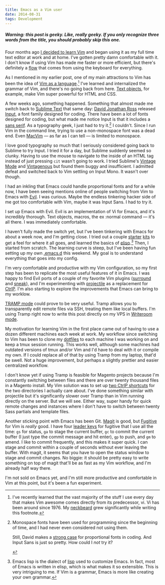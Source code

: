 ```yaml
---
title: Emacs as a Vim user
date: 2014-08-31
tags: Development
---
```


<h5 class="featured">Warning: this post is geeky. Like, really geeky. If you only recognize three words from the title, you should probably skip this one.</h5>

Four months ago [I decided to learn Vim](http://nadav.is/writing/a-month-with-vim/) and began using it as my full time text editor at work and at home. I've gotten pretty damn comfortable with it. I don't know if using Vim has made me faster or more efficient, but there's definitely a [flow](http://en.wikipedia.org/wiki/Flow_(psychology)) that comes from using the keyboard for everything.

As I mentioned in my earlier post, one of my main attractions to Vim has been the idea of [Vim as a language](http://rc3.org/2012/05/12/the-grammar-of-vim/).[^lang] I've learned and internalized the grammar of Vim, and there's no going back from here. [Text objects](http://blog.carbonfive.com/2011/10/17/vim-text-objects-the-definitive-guide/), for example, make Vim super powerful for <abbr>HTML</abbr> and <abbr>CSS</abbr>.

A few weeks ago, something happened. Something that almost made me switch back to [Sublime Text](http://www.sublimetext.com/) that same day: [David Jonathan Ross](http://djr.com/) released [Input](http://input.fontbureau.com/), a font family designed for coding. There have been a lot of fonts designed for coding, but what made me notice Input is that it includes a [sans serif](http://en.wikipedia.org/wiki/Sans-serif). As a typography geek, I just had to try it.[^input] I couldn't. Since I run Vim in the command line, trying to use a non-monospace font was a dead end. Even [MacVim](https://github.com/b4winckler/macvim) &mdash; as far as I can tell &mdash; is limited to monospace.

I love good typography so much that I seriously considered going back to Sublime to try Input. I tried it for a day, but Sublime suddenly seemed so clunky. Having to use the mouse to navigate to the inside of an <abbr>HTML</abbr> tag instead of just pressing ``cit`` wasn't going to work. I tried Sublime's [Vintage Mode](https://www.sublimetext.com/docs/2/vintage.html) and [Vintagenous](https://github.com/guillermooo/Vintageous) but found them buggy and insufficient. I admitted defeat and switched back to Vim settling on Input Mono. It wasn't over though.

I had an inkling that Emacs could handle proportional fonts and for a while now, I have been seeing mentions online of people switching from Vim to Emacs with [Evil](http://www.emacswiki.org/emacs/Evil). I was curious. Maybe the endless tinkering hacker side of me got too comfortable with Vim, maybe it was Input Sans. I had to try it.

I set up Emacs with Evil. Evil is an implementation of Vi for Emacs, and it's incredibly thorough. Text objects, macros, the ex :normal command &mdash; it's all there. I was immediately comfortable.

I haven't fully made the switch yet, but I've been tinkering with Emacs for about a week now, and I'm getting close. I tried out a couple [starter](https://github.com/purcell/emacs.d) [kits](https://github.com/bbatsov/prelude) to get a feel for where it all goes, and learned the basics of [elisp](http://learnxinyminutes.com/docs/elisp/).[^elisp] Then, I started from scratch. The learning curve is steep, but I've been having fun setting up my own [.emacs.d](https://github.com/nadavspi/dotfiles/blob/master/emacs.d/init.el) this weekend. My goal is to understand everything that goes into my config.

I'm very comfortable and productive with my Vim configuration, so my first step has been to replicate the most useful features of it in Emacs. I was happy to find Evil ports of a couple of my favorite Vim plugins ([surround](https://github.com/timcharper/evil-surround) and [sneak](https://github.com/AshleyMoni/evil-sneak)), and I'm experimenting with [projectile](https://github.com/bbatsov/projectile) as a replacement for [CtrlP](https://github.com/kien/ctrlp.vim). I'm also starting to explore the improvements that Emacs can bring to my worklow.

[TRAMP mode](http://www.emacswiki.org/emacs/TrampMode) could prove to be very useful. Tramp allows you to transparently edit remote files via <abbr>SSH</abbr>, treating them like local buffers. I'm using Tramp right now to write this post directly on my <abbr>VPS</abbr> in [Writeroom mode](https://github.com/joostkremers/writeroom-mode).

My motivation for learning Vim in the first place came out of having to use a dozen different machines each week at work. My workflow since switching to Vim has been to clone my [dotfiles](https://github.com/nadavspi/dotfiles) to each machine I was working on and keep a tmux session running. This works well, although some machines had outdated versions of tmux and/or Vim and I'd have to deal with it or compile my own. If I could replace all of that by using Tramp from my laptop, that'd be swell. Not a huge improvement, but perhaps a slightly prettier and easier centralized workflow.

I don't know yet if using Tramp is feasible for Magento projects because I'm constantly switching between files and there are over twenty thousand files in a Magento install. My Vim solution was to set up [two CtrlP shortcuts](https://github.com/nadavspi/dotfiles/blob/master/vimrc#L181) for the two directories I actually care about. I've done something similar with projectile but it's significantly slower over Tramp than in Vim running directly on the server. But we will see. Either way, super handy for quick remote changes and instances where I don't have to switch between twenty Sass partials and template files.

Another sticking point with Emacs has been Git. [Magit](https://github.com/magit/magit) is good, but [Fugitive](https://github.com/tpope/vim-fugitive) for Vim is *really* good. I have four [leader keys](http://usevim.com/2012/07/20/vim101-leader/) for fugitive that I use all the time: ``gs`` for status, ``ga`` to stage the current buffer, ``gc`` to commit the current buffer (I just type the commit message and hit enter), ``gp`` to push, and ``gm`` to amend. I like to commit frequently, and this makes it super quick. I can stage and commit within a couple of seconds without ever leaving the buffer. With magit, it seems that you have to open the status window to stage and commit changes. No biggie: it should be pretty easy to write something on top of magit that'll be as fast as my Vim workflow, and I'm already half way there.

I'm not sold on Emacs yet, and I'm still more productive and comfortable in Vim at this point, but it's been a fun experiment.


[^lang]: I've recently learned that the vast majority of the stuff I use every day that makes Vim awesome comes directly from its predecessor, vi. Vi has been around since 1976. My [neckbeard](http://www.urbandictionary.com/define.php?term=neckbeard) grew significantly while writing this footnote.

[^input]: Monospace fonts have been used for programming since the beginning of time, and I had never even considered not using them. <p>Still, David makes a [strong case](http://input.fontbureau.com/info/) for proportional fonts in coding. And Input Sans is just so pretty. How could I *not* try it?</p>

[^stuff]: I had stuff to do. I can't sit around perfecting my environment *all* day.

[^elisp]: Emacs lisp is the dialect of [lisp]( http://en.wikipedia.org/wiki/Lisp_(programming_language)) used to customize Emacs. In fact, most of Emacs is written in elisp, which is what makes it so extensible. This is very intriguing to me. If Vim is a grammar, Emacs is more like creating your own grammar.
